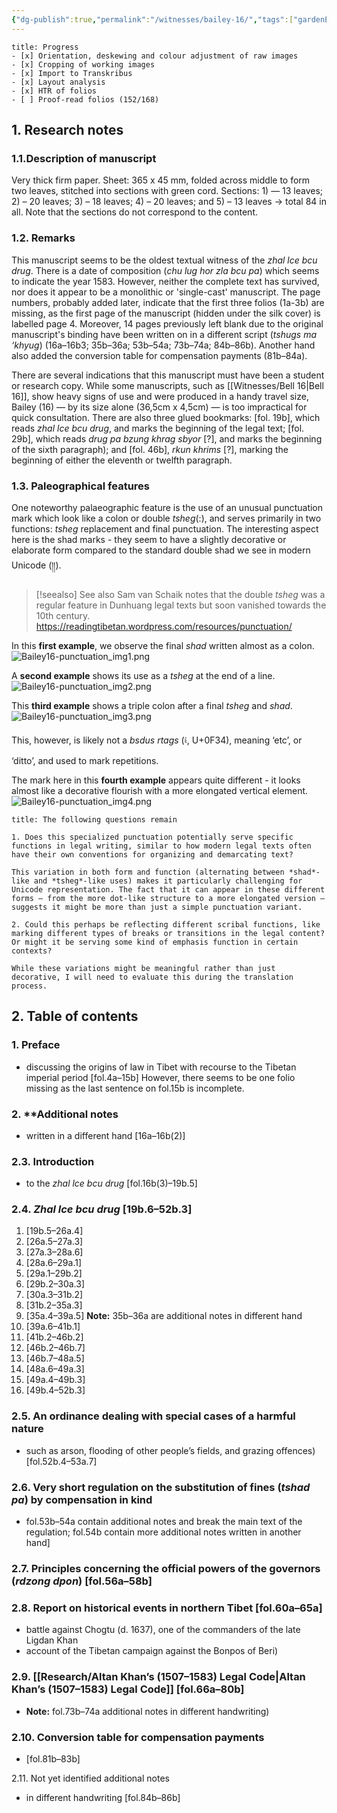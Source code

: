 ```yaml
---
{"dg-publish":true,"permalink":"/witnesses/bailey-16/","tags":["gardenEntry"]}
---
```


```ad-check
title: Progress
- [x] Orientation, deskewing and colour adjustment of raw images
- [x] Cropping of working images
- [x] Import to Transkribus
- [x] Layout analysis
- [x] HTR of folios
- [ ] Proof-read folios (152/168)

```

## 1. Research notes

### 1.1.Description of manuscript

Very thick firm paper. Sheet: 365 x 45 mm, folded across middle to form two leaves, stitched into sections with green cord. 
Sections: 1) — 13 leaves; 2) – 20 leaves; 3) – 18 leaves; 4) – 20 leaves; and 5) – 13 leaves -> total 84 in all. Note that the sections do not correspond to the content.

### 1.2. Remarks
This manuscript seems to be the oldest textual witness of the *zhal lce bcu drug*. There is a date of composition (*chu lug hor zla bcu pa*) which seems to indicate the year 1583. However, neither the complete text has survived, nor does it appear to be a monolithic or 'single-cast' manuscript. The page numbers, probably added later, indicate that the first three folios (1a-3b) are missing, as the first page of the manuscript (hidden under the silk cover) is labelled page 4. Moreover, 14 pages previously left blank due to the original manuscript's binding have been written on in a different script (*tshugs ma ‘khyug*) (16a–16b3; 35b–36a; 53b–54a; 73b–74a; 84b–86b). Another hand also added the conversion table for compensation payments (81b–84a).

There are several indications that this manuscript must have been a student or research copy. While some manuscripts, such as [[Witnesses/Bell 16\|Bell 16]], show heavy signs of use and were produced in a handy travel size, Bailey (16) — by its size alone (36,5cm x 4,5cm) — is too impractical for quick consultation. 
There are also three glued bookmarks: \[fol. 19b], which reads *zhal lce bcu drug*, and marks the beginning of the legal text; \[fol. 29b], which reads *drug pa bzung khrag sbyor* \[?], and marks the beginning of the sixth paragraph); and \[fol. 46b], *rkun khrims* \[?], marking the beginning of either the eleventh or twelfth paragraph.

### 1.3. Paleographical features

One noteworthy palaeographic feature is the use of an unusual punctuation mark which look like a colon or double *tsheg*(:), and serves primarily in two functions: *tsheg* replacement and final punctuation. The interesting aspect here is the shad marks - they seem to have a slightly decorative or elaborate form compared to the standard double shad we see in modern Unicode (།།). 

> [!seealso] See also
> Sam van Schaik notes that the double *tsheg* was a regular feature in Dunhuang legal texts but soon vanished towards the 10th century.
> https://readingtibetan.wordpress.com/resources/punctuation/ 



In this **first example**, we observe the final *shad* written almost as a colon. 
![Bailey16-punctuation_img1.png](/img/user/assets/Bailey16-punctuation_img1.png)

A **second example** shows its use as a *tsheg* at the end of a line.
![Bailey16-punctuation_img2.png](/img/user/assets/Bailey16-punctuation_img2.png)

This **third example** shows a triple colon after a final *tsheg* and *shad*.
![Bailey16-punctuation_img3.png](/img/user/assets/Bailey16-punctuation_img3.png)

This, however, is likely not a *bsdus rtags* (༴, U+0F34), meaning ‘etc’, or ‘ditto’, and used to mark repetitions.

The mark here in this **fourth example** appears quite different - it looks almost like a decorative flourish with a more elongated vertical element.
![Bailey16-punctuation_img4.png](/img/user/assets/Bailey16-punctuation_img4.png)

```ad-info
title: The following questions remain

1. Does this specialized punctuation potentially serve specific functions in legal writing, similar to how modern legal texts often have their own conventions for organizing and demarcating text?

This variation in both form and function (alternating between *shad*-like and *tsheg*-like uses) makes it particularly challenging for Unicode representation. The fact that it can appear in these different forms – from the more dot-like structure to a more elongated version – suggests it might be more than just a simple punctuation variant.

2. Could this perhaps be reflecting different scribal functions, like marking different types of breaks or transitions in the legal content? Or might it be serving some kind of emphasis function in certain contexts?

While these variations might be meaningful rather than just decorative, I will need to evaluate this during the translation process.
```

## 2. Table of contents

### 1. **Preface** 

* discussing the origins of law in Tibet with recourse to the Tibetan imperial period \[fol.4a–15b] However, there seems to be one folio missing as the last sentence on fol.15b is incomplete.

### 2. **Additional notes
* written in a different hand \[16a–16b(2)]

### 2.3. **Introduction** 
* to the *zhal lce bcu drug* \[fol.16b(3)–19b.5]

### 2.4. ***Zhal lce bcu drug*** \[19b.6–52b.3]
1. \[19b.5–26a.4]
2. \[26a.5–27a.3]
3. \[27a.3–28a.6]
4. \[28a.6–29a.1]
5. \[29a.1–29b.2]
6. \[29b.2–30a.3]
7. \[30a.3–31b.2]
8. \[31b.2–35a.3]
9. \[35a.4–39a.5] **Note:** 35b–36a are additional notes in different hand
10. \[39a.6–41b.1]
11. \[41b.2–46b.2]
12. \[46b.2–46b.7]
13. \[46b.7–48a.5]
14. \[48a.6–49a.3]
15. \[49a.4–49b.3]
16. \[49b.4–52b.3]

### 2.5. **An ordinance dealing with special cases of a harmful nature**
* such as arson, flooding of other people’s fields, and grazing offences) \[fol.52b.4–53a.7]

### 2.6. **Very short regulation on the substitution of fines** (*tshad pa*) **by compensation in kind** 
* fol.53b–54a contain additional notes and break the main text of the regulation; fol.54b contain more additional notes written in another hand]
### 2.7. **Principles concerning the official powers of the governors** (*rdzong dpon*) \[fol.56a–58b]

### 2.8. **Report on historical events in northern Tibet** \[fol.60a–65a]
* battle against Chogtu (d. 1637), one of the commanders of the late Ligdan Khan
* account of the Tibetan campaign against the Bonpos of Beri)

### 2.9. [[Research/Altan Khan’s (1507–1583) Legal Code\|Altan Khan’s (1507–1583) Legal Code]] \[fol.66a–80b]
* **Note:** fol.73b–74a additional notes in different handwriting)

### 2.10. **Conversion table for compensation payments**
* \[fol.81b–83b]

2.11. Not yet identified additional notes
* in different handwriting \[fol.84b–86b]